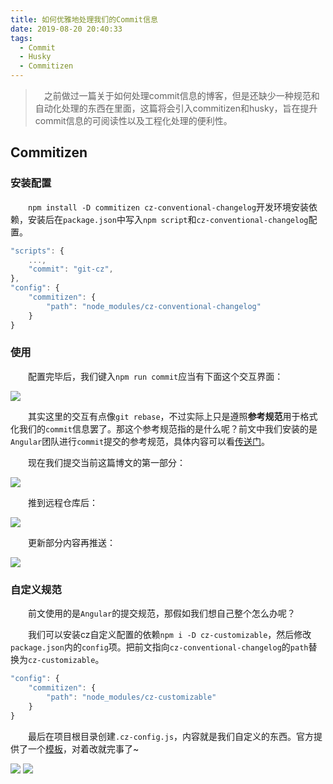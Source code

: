 ```yaml
---
title: 如何优雅地处理我们的Commit信息
date: 2019-08-20 20:40:33
tags:
  - Commit
  - Husky
  - Commitizen
---
```


> &emsp;之前做过一篇关于如何处理commit信息的博客，但是还缺少一种规范和自动化处理的东西在里面，这篇将会引入commitizen和husky，旨在提升commit信息的可阅读性以及工程化处理的便利性。

<escape><!-- more --></escape>

## Commitizen

### 安装配置

&emsp;&emsp;`npm install -D commitizen cz-conventional-changelog`开发环境安装依赖，安装后在`package.json`中写入`npm script`和`cz-conventional-changelog`配置。

```javascript
"scripts": {
    ...,
    "commit": "git-cz",
},
"config": {
    "commitizen": {
        "path": "node_modules/cz-conventional-changelog"
    }
}
```

### 使用

&emsp;&emsp;配置完毕后，我们键入`npm run commit`应当有下面这个交互界面：

![](gitcz.jpg)

&emsp;&emsp;其实这里的交互有点像`git rebase`，不过实际上只是遵照**参考规范**用于格式化我们的`commit`信息罢了。那这个参考规范指的是什么呢？前文中我们安装的是`Angular`团队进行`commit`提交的参考规范，具体内容可以看[传送门](https://github.com/angular/angular.js/blob/master/DEVELOPERS.md#-git-commit-guidelines)。

&emsp;&emsp;现在我们提交当前这篇博文的第一部分：

![](blogcz.jpg)

&emsp;&emsp;推到远程仓库后：

![](repo.jpg)

&emsp;&emsp;更新部分内容再推送：

![](update.jpg)

### 自定义规范

&emsp;&emsp;前文使用的是`Angular`的提交规范，那假如我们想自己整个怎么办呢？

&emsp;&emsp;我们可以安装cz自定义配置的依赖`npm i -D cz-customizable`，然后修改`package.json`内的`config`项。把前文指向`cz-conventional-changelog`的`path`替换为`cz-customizable`。

```javascript
"config": {
    "commitizen": {
        "path": "node_modules/cz-customizable"
    }
}
```

&emsp;&emsp;最后在项目根目录创建`.cz-config.js`，内容就是我们自定义的东西。官方提供了一个[模板](https://github.com/leonardoanalista/cz-customizable/blob/master/cz-config-EXAMPLE.js)，对着改就完事了~

![](list.jpg)
![](cus.jpg)

<!-- ### 校验

&emsp;&emsp;格式上的方案已经有了，但是很多东西落地还是需要经过推动的，很多开发人员喜欢“自由”的开发模式，历史的经验也告诉我们这样的项目走到最后基本都是悲剧。私以为真正的自由还是需要有约束的，所以我们要求在提交时强校验这个提交信息，于是引入`commitlint`。

&emsp;&emsp;先安装`npm i -D commitlint-config-cz @commitlint/cli`，然后在项目根目录创建`.commitlintrc.js`，写入：

```javascript
module.exports = {
  extends: [
    'cz'
  ],
  rules: {
  }
};
```

&emsp;&emsp;再安装`husky`的依赖，`npm i -D husky`，`husky`能够介入`git`的各个`hook`内，进行“中间件”般的操作。

```javascript
  "husky": {
    "hooks": {
      "commit-msg": "commitlint -E HUSKY_GIT_PARAMS"
    }
  }
``` -->


